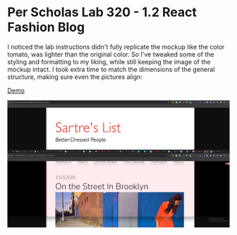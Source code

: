 # Per Scholas Lab 320 - 1.2 React Fashion Blog

I noticed the lab instructions didn't fully replicate the mockup like the color tomato, was lighter than the original color. So I've tweaked some of the styling and formatting to my liking, while still keeping the image of the mockup intact. I took extra time to match the dimensions of the general structure, making sure even the pictures align:

[Demo](https://jordles.github.io/Per-Scholas-Lab-308A.1.2/)

![](https://raw.githubusercontent.com/jordles/Per-Scholas-Lab-308A.1.2/refs/heads/main/images/comparison.png)
